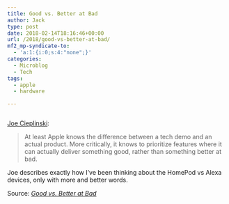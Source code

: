 ```yaml
---
title: Good vs. Better at Bad
author: Jack
type: post
date: 2018-02-14T18:16:46+00:00
url: /2018/good-vs-better-at-bad/
mf2_mp-syndicate-to:
  - 'a:1:{i:0;s:4:"none";}'
categories:
  - Microblog
  - Tech
tags:
  - apple
  - hardware

---
```

> [<img class="alignnone size-full" src="https://jack.baty.net/wp-content/uploads/2018/02/homePodChart2@2x-1.png" alt="" />][1]

[Joe Cieplinski][1]:

> At least Apple knows the difference between a tech demo and an actual product. More critically, it knows to prioritize features where it can actually deliver something good, rather than something better at bad.

Joe describes exactly how I&#8217;ve been thinking about the HomePod vs Alexa devices, only with more and better words.

Source: _[Good vs. Better at Bad][1]_

 [1]: http://joecieplinski.com/blog/2018/02/14/good-vs-better-at-bad/